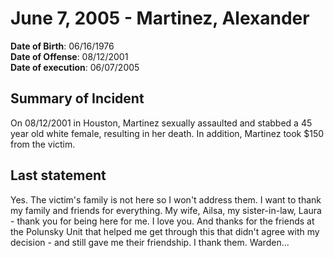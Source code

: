 # June 7, 2005 - Martinez, Alexander

**Date of Birth**: 06/16/1976<br/>
**Date of Offense**: 08/12/2001<br/>
**Date of execution**: 06/07/2005<br/>

## Summary of Incident
On 08/12/2001 in Houston, Martinez sexually assaulted and stabbed a 45 year old white female, resulting in her death. In addition, Martinez took $150 from the victim.

## Last statement
Yes. The victim's family is not here so I won't address them. I want to thank my family and friends for everything. My wife, Ailsa, my sister-in-law, Laura - thank you for being here for me. I love you. And thanks for the friends at the Polunsky Unit that helped me get through this that didn't agree with my decision - and still gave me their friendship. I thank them. Warden...